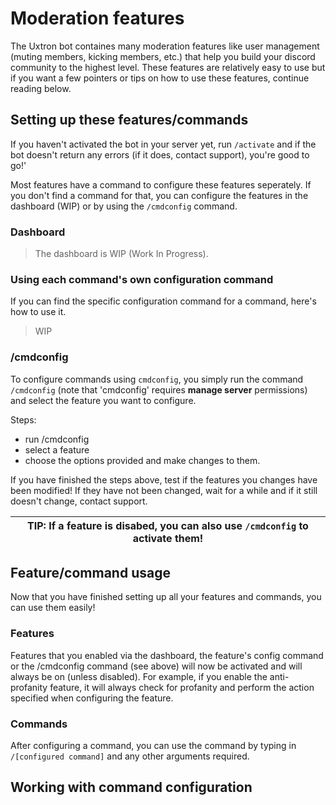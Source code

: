 # Moderation features
The Uxtron bot containes many moderation features like user management (muting members, kicking members, etc.) that help you build your discord community to the highest level. These features are relatively easy to use but if you want a few pointers or tips on how to use these features, continue reading below.

## Setting up these features/commands
If you haven't activated the bot in your server yet, run `/activate` and if the bot doesn't return any errors (if it does, contact support), you're good to go!'

Most features have a command to configure these features seperately. If you don't find a command for that, you can configure the features in the dashboard (WIP) or by using the `/cmdconfig` command.

### Dashboard
> The dashboard is WIP (Work In Progress).

### Using each command's own configuration command
If you can find the specific configuration command for a command, here's how to use it. 

> WIP

### /cmdconfig
To configure commands using `cmdconfig`, you simply run the command `/cmdconfig` (note that 'cmdconfig' requires **manage server** permissions) and select the feature you want to configure.

Steps:
- run /cmdconfig
- select a feature
- choose the options provided and make changes to them.

If you have finished the steps above, test if the features you changes have been modified! If they have not been changed, wait for a while and if it still doesn't change, contact support.

| **TIP**: If a feature is disabed, you can also use `/cmdconfig` to activate them! |
| --- |


## Feature/command usage
Now that you have finished setting up all your features and commands, you can use them easily!

### Features
Features that you enabled via the dashboard, the feature's config command or the /cmdconfig command (see above) will now be activated and will always be on (unless disabled). For example, if you enable the anti-profanity feature, it will always check for profanity and perform the action specified when configuring the feature.

### Commands
After configuring a command, you can use the command by typing in `/[configured command]` and any other arguments required. 

###

## Working with command configuration

